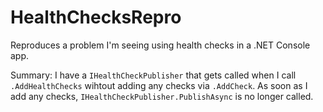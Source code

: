 # HealthChecksRepro
Reproduces a problem I'm seeing using health checks in a .NET Console app.

Summary: I have a `IHealthCheckPublisher` that gets called when I call `.AddHealthChecks` wihtout adding any checks via `.AddCheck`. As soon as I add any checks, `IHealthCheckPublisher.PublishAsync` is no longer called.